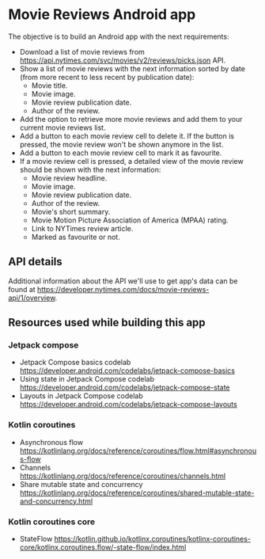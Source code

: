 # Movie Reviews Android app

The objective is to build an Android app with the next requirements:

* Download a list of movie reviews from https://api.nytimes.com/svc/movies/v2/reviews/picks.json API.
* Show a list of movie reviews with the next information sorted by date (from more recent to less recent by publication date):
  * Movie title.
  * Movie image.
  * Movie review publication date.
  * Author of the review.
* Add the option to retrieve more movie reviews and add them to your current movie reviews list.
* Add a button to each movie review cell to delete it. If the button is pressed, the movie review won't be shown anymore in the list.
* Add a button to each movie review cell to mark it as favourite.
* If a movie review cell is pressed, a detailed view of the movie review should be shown with the next information:
  * Movie review headline.
  * Movie image.
  * Movie review publication date.
  * Author of the review.
  * Movie's short summary.
  * Movie Motion Picture Association of America (MPAA) rating.
  * Link to NYTimes review article.
  * Marked as favourite or not.
  
## API details
Additional information about the API we'll use to get app's data can be found at https://developer.nytimes.com/docs/movie-reviews-api/1/overview.

## Resources used while building this app
### Jetpack compose
* Jetpack Compose basics codelab https://developer.android.com/codelabs/jetpack-compose-basics
* Using state in Jetpack Compose codelab https://developer.android.com/codelabs/jetpack-compose-state
* Layouts in Jetpack Compose codelab https://developer.android.com/codelabs/jetpack-compose-layouts
### Kotlin coroutines
* Asynchronous flow https://kotlinlang.org/docs/reference/coroutines/flow.html#asynchronous-flow
* Channels https://kotlinlang.org/docs/reference/coroutines/channels.html
* Share mutable state and concurrency https://kotlinlang.org/docs/reference/coroutines/shared-mutable-state-and-concurrency.html
### Kotlin coroutines core
* StateFlow https://kotlin.github.io/kotlinx.coroutines/kotlinx-coroutines-core/kotlinx.coroutines.flow/-state-flow/index.html

